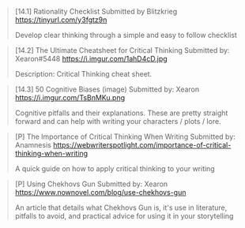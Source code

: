>[14.1] Rationality Checklist
> Submitted by Blitzkrieg
> <https://tinyurl.com/y3fgtz9n>
> 
> Develop clear thinking through a simple and easy to follow checklist

> [14.2] The Ultimate Cheatsheet for Critical Thinking
> Submitted by: Xearon#5448 
> <https://i.imgur.com/1ahD4cD.jpg>
> 
> Description: Critical Thinking cheat sheet.

> [14.3] 50 Cognitive Biases (image)
> Submitted by: Xearon
> <https://i.imgur.com/TsBnMKu.png>
> 
> Cognitive pitfalls and their explanations. These are pretty straight forward and can help with writing your characters / plots / lore.

> [P] The Importance of Critical Thinking When Writing
> Submitted by: Anamnesis 
> <https://webwriterspotlight.com/importance-of-critical-thinking-when-writing>
> 
> A quick guide on how to apply critical thinking to your writing

> [P] Using Chekhovs Gun
> Submitted by: Xearon
> <https://www.nownovel.com/blog/use-chekhovs-gun>
> 
> An article that details what Chekhovs Gun is, it's use in literature, pitfalls to avoid, and practical advice for using it in your storytelling 